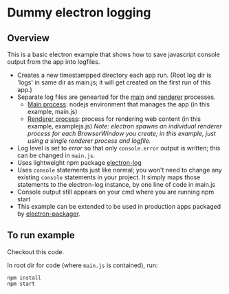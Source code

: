 # Dummy electron logging

## Overview

This is a basic electron example that shows how to save javascript console output from the app into logfiles.

* Creates a new timestampped directory each app run. (Root log dir is 'logs' in same dir as main.js; it will get created on the first run of this app.)
* Separate log files are genearted for the [main](https://www.electronjs.org/docs/latest/tutorial/process-model#the-main-process) and [renderer](https://www.electronjs.org/docs/latest/tutorial/process-model#the-renderer-process) processes.
    * [Main process](https://www.electronjs.org/docs/latest/tutorial/process-model#the-main-process): nodejs environment that manages the app (in this example, main.js)
    * [Renderer process](https://www.electronjs.org/docs/latest/tutorial/process-model#the-renderer-process): process for rendering web content (in this example, examplejs.js) _Note: electron spawns an individual renderer process for each BrowserWindow you create; in this example, just using a single renderer process and logfile._
* Log level is set to _error_ so that only `console.error` output is written; this can be changed in `main.js`.
* Uses lightweight npm package <a href="https://www.npmjs.com/package/electron-log" target="_blank">electron-log</a>
* Uses `console` statements just like normal; you won't need to change any existing `console` statements in your project. It simply maps those statements to the electron-log instance, by one line of code in main.js
* Console output still appears on your cmd where you are running npm start
* This example can be extended to be used in production apps packaged by [electron-packager](https://www.npmjs.com/package/electron-packager).

## To run example

Checkout this code.

In root dir for code (where `main.js` is contained), run:

```
npm install
npm start
```

